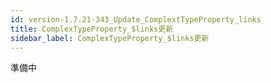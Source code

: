 ```yaml
---
id: version-1.7.21-343_Update_ComplextTypeProperty_links
title: ComplexTypeProperty_$links更新
sidebar_label: ComplexTypeProperty_$links更新
---
```



準備中


